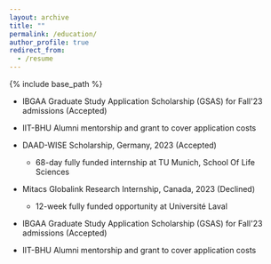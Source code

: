 ```yaml
---
layout: archive
title: ""
permalink: /education/
author_profile: true
redirect_from:
  - /resume
---
```


{% include base_path %}
*  IBGAA Graduate Study Application Scholarship (GSAS) for Fall'23 admissions (Accepted)
  * IIT-BHU Alumni mentorship and grant to cover application costs

* DAAD-WISE Scholarship, Germany, 2023 (Accepted) 
  * 68-day fully funded internship at TU Munich, School Of Life Sciences
    
* Mitacs Globalink Research Internship, Canada, 2023 (Declined) 
  * 12-week fully funded opportunity at Université Laval
    
*  IBGAA Graduate Study Application Scholarship (GSAS) for Fall'23 admissions (Accepted)
  * IIT-BHU Alumni mentorship and grant to cover application costs
